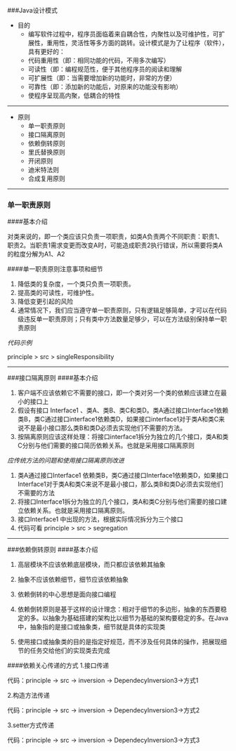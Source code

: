 ###Java设计模式
+ 目的
    + 编写软件过程中，程序员面临着来自耦合性，内聚性以及可维护性，可扩展性，重用性，灵活性等多方面的跳转。设计模式是为了让程序（软件），具有更好的：
    + 代码重用性（即：相同功能的代码，不用多次编写）
    + 可读性（即：编程规范性，便于其他程序员的阅读和理解
    + 可扩展性（即：当需要增加新的功能时，非常的方便）
    + 可靠性（即：添加新的功能后，对原来的功能没有影响）
    + 使程序呈现高内聚，低耦合的特性
--- 
+ 原则
    + 单一职责原则
    + 接口隔离原则
    + 依赖倒转原则
    + 里氏替换原则
    + 开闭原则
    + 迪米特法则
    + 合成复用原则
---
### 单一职责原则

####基本介绍

对类来说的，即一个类应该只负责一项职责，如类A负责两个不同职责：职责1、职责2。当职责1需求变更而改变A时，可能造成职责2执行错误，所以需要将类A的粒度分解为A1、A2

####单一职责原则注意事项和细节
1. 降低类的复杂度，一个类只负责一项职责。
2. 提高类的可读性，可维护性。
3. 降低变更引起的风险
4. 通常情况下，我们应当遵守单一职责原则，只有逻辑足够简单，才可以在代码级违反单一职责原则；只有类中方法数量足够少，可以在方法级别保持单一职责原则

*代码示例*

principle > src > singleResponsibility

---
###接口隔离原则
####基本介绍
1. 客户端不应该依赖它不需要的接口，即一个类对另一个类的依赖应该建立在最小的接口上
2. 假设有接口 Interface1 、类A、类B、类C和类D。类A通过接口Interface1依赖类B，类C通过接口interface1依赖类D，如果接口interface1对于类A和类C来说不是最小接口那么类B和类D必须去实现他们不需要的方法。
3. 按隔离原则应该这样处理：将接口interface1拆分为独立的几个接口，类A和类C分别与他们需要的接口简历依赖关系。也就是采用接口隔离原则

*应传统方法的问题和使用接口隔离原则改进*
1. 类A通过接口Interface1 依赖类B，类C通过接口Interface1依赖类D，如果接口Interface1对于类A和类C来说不是最小接口，那么类B和类D必须去实现他们不需要的方法
2. 将接口Interface1拆分为独立的几个接口，类A和类C分别与他们需要的接口建立依赖关系。也就是采用接口隔离原则。
3. 接口Interface1 中出现的方法，根据实际情况拆分为三个接口
4. 代码可看 principle > src > segregation

---
###依赖倒转原则
####基本介绍
1. 高层模块不应该依赖底层模块，而只都应该依赖其抽象

2. 抽象不应该依赖细节，细节应该依赖抽象

3. 依赖倒转的中心思想是面向接口编程

4. 依赖倒转原则是基于这样的设计理念：相对于细节的多边形，抽象的东西要稳定的多。以抽象为基础搭建的架构比以细节为基础的架构要稳定的多。在Java中，抽象指的是接口或抽象类，细节就是具体的实现类

5. 使用接口或抽象类的目的是指定好规范，而不涉及任何具体的操作，把展现细节的任务交给他们的实现类去完成

####依赖关心传递的方式
1.接口传递

代码：principle -> src -> inversion -> DependecyInversion3->方式1

2.构造方法传递

代码：principle -> src -> inversion -> DependecyInversion3->方式2

3.setter方式传递

代码：principle -> src -> inversion -> DependecyInversion3->方式3

